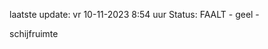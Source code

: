 laatste update: 
vr 10-11-2023  8:54   uur 
Status: FAALT - geel - 
<div class="service Y">schijfruimte</div>
